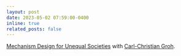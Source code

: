 ```yaml
---
layout: post
date: 2023-05-02 07:59:00-0400
inline: true
related_posts: false
---
```


[Mechanism Design for Unequal Societies]([https://www.imf.org/en/Home](https://papers.ssrn.com/sol3/papers.cfm?abstract_id=3688376)) with [Carl-Christian Groh](https://carlchristiangroh.com/).
